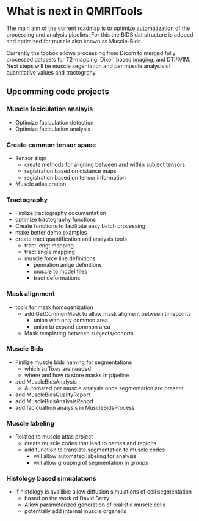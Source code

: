# What is next in QMRITools

The main aim of the current roadmap is to optimize automatization of the processing and analysis pipelins.
For this the BIDS dat structure is adoped and optimized for muscle also known as Muscle-Bids.

Currently the toobox allows processing from Dicom to merged fully processed datasets for T2-mapping, Dixon based imaging, and DTI/IVIM.
Next steps will be muscle segentation and per muscle analysis of quantitative values and tractogrphy.

## Upcomming code projects

### Muscle faciculation analsyis

- Optimize faciculation detection
- Optimize faciculation analysis

### Create common tensor space

- Tensor align
  - create methods for aligning between and within subject tensors
  - registration based on distance maps
  - registration based on tensor information
- Muscle atlas cration

### Tractography

- Finilize tractography documentation
- optimize tractography functions
- Create functions to facilitate easy batch processing
- make better demo examples
- create tract quantification and analysis tools
  - tract lengt mapping
  - tract angle mapping
  - muscle force line definitions
    - pennation anlge definitions
    - muscle to model files
    - tract deformations

### Mask alignment

- tools for mask homogenization
  - add GetCommonMask to allow mask aligment between timepoints
    - union with only common area
    - union to expand common area
  - Mask templating between subjects/cohorts

### Muscle Bids

- Finilize muscle bids naming for segmentations
  - which suffixes are needed
  - where and how to store masks in pipeline
- add MuscleBidsAnalysis
  - Automated per muscle analysis once segmentation are present
- add MuscleBidsQualityReport
- add MuscleBidsAnalysisReport
- add facicualtion analysis in MuscleBidsProcess

### Muscle labeling

- Related to muscle atlas project
  - create muscle codes that lead to names and regions.
  - add function to translate segmentation to muscle codes
    - will allow automated labeling for analysis
    - will allow grouping of segmentation in groups

### Histology based simualations

- If histology is availible allow diffusion simulations of cell segmentation
  - based on the work of David Berry
  - Allow parameterized generation of realistic muscle cells
  - potentially add internal muscle organells

